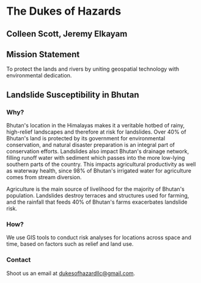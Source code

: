 # The Dukes of Hazards
## Colleen Scott, Jeremy Elkayam
## Mission Statement
To protect the lands and rivers by uniting geospatial technology with environmental dedication.
## Landslide Susceptibility in Bhutan
### Why?
Bhutan's location in the Himalayas makes it a veritable hotbed of rainy, high-relief landscapes and therefore at risk for landslides. Over 40% of Bhutan's land is protected by its government for environmental conservation, and natural disaster preparation is an integral part of conservation efforts. Landslides also impact Bhutan's drainage network, filling runoff water with sediment which passes into the more low-lying southern parts of the country. This impacts agricultural productivity as well as waterway health, since 98% of Bhutan's irrigated water for agriculture comes from stream diversion.

Agriculture is the main source of livelihood for the majority of Bhutan's population. Landslides destroy terraces and structures used for farming, and the rainfall that feeds 40% of Bhutan's farms exacerbates landslide risk. 
### How?
We use GIS tools to conduct risk analyses for locations across space and time, based on factors such as relief and land use. 
### Contact
Shoot us an email at <dukesofhazardllc@gmail.com>.
